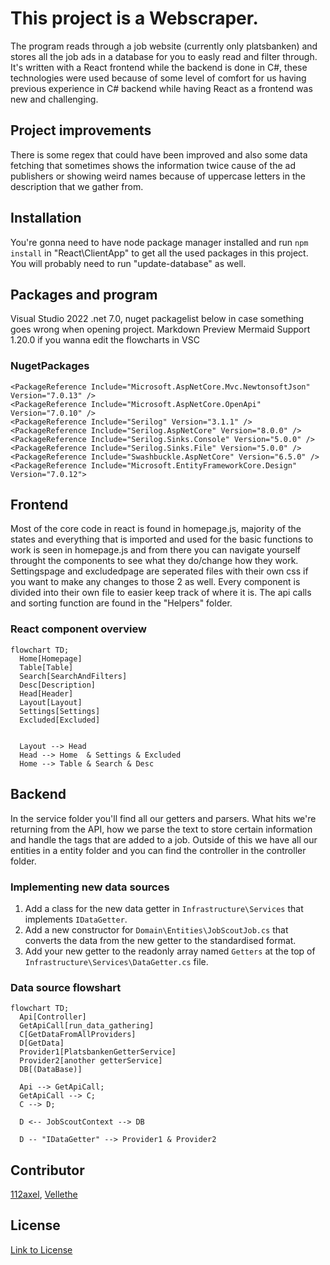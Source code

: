 # This project is a Webscraper.

The program reads through a job website (currently only platsbanken) and stores all the job ads in a database for you to easly read and filter through.
It's written with a React frontend while the backend is done in C#, these technologies were used because of some level of comfort for us having previous experience in
C# backend while having React as a frontend was new and challenging. 

## **Project improvements**
There is some regex that could have been improved and also some data fetching that sometimes
shows the information twice cause of the ad publishers or showing weird names because of uppercase letters in the description that we gather from.

## **Installation**
You're gonna need to have node package manager installed and run ```npm install``` in "React\ClientApp" to get all the used packages in this project. 
You will probably need to run "update-database" as well.

## **Packages and program**

Visual Studio 2022 .net 7.0, nuget packagelist below in case something goes wrong when opening project.
Markdown Preview Mermaid Support 1.20.0 if you wanna edit the flowcharts in VSC
### NugetPackages
```
<PackageReference Include="Microsoft.AspNetCore.Mvc.NewtonsoftJson" Version="7.0.13" />
<PackageReference Include="Microsoft.AspNetCore.OpenApi" Version="7.0.10" />
<PackageReference Include="Serilog" Version="3.1.1" />
<PackageReference Include="Serilog.AspNetCore" Version="8.0.0" />
<PackageReference Include="Serilog.Sinks.Console" Version="5.0.0" />
<PackageReference Include="Serilog.Sinks.File" Version="5.0.0" />
<PackageReference Include="Swashbuckle.AspNetCore" Version="6.5.0" />
<PackageReference Include="Microsoft.EntityFrameworkCore.Design" Version="7.0.12">
```


## **Frontend**
Most of the core code in react is found in homepage.js, majority of the states and everything that is imported and used for the basic functions to work is seen in homepage.js
and from there you can navigate yourself throught the components to see what they do/change how they work. Settingspage and excludedpage are seperated files with their own css
if you want to make any changes to those 2 as well.
Every component is divided into their own file to easier keep track of where it is. The api calls and sorting function are found in the "Helpers" folder.

### React component overview
```mermaid
flowchart TD;
  Home[Homepage]
  Table[Table]
  Search[SearchAndFilters]
  Desc[Description]
  Head[Header]
  Layout[Layout]
  Settings[Settings]
  Excluded[Excluded]


  Layout --> Head
  Head --> Home  & Settings & Excluded
  Home --> Table & Search & Desc
```

## **Backend**
In the service folder you'll find all our getters and parsers. What hits we're returning from the API, how we parse the text to store certain information and handle the tags that
are added to a job. Outside of this we have all our entities in a entity folder and you can find the controller in the controller folder.

### **Implementing new data sources**
1. Add a class for the new data getter in ```Infrastructure\Services``` that implements ```IDataGetter```.
2. Add a new constructor for ```Domain\Entities\JobScoutJob.cs``` that converts the data from the new getter to the standardised format.
3. Add your new getter to the readonly array named ```Getters``` at the top of ```Infrastructure\Services\DataGetter.cs``` file.

### **Data source flowshart**

```mermaid
flowchart TD;
  Api[Controller]
  GetApiCall[run_data_gathering]
  C[GetDataFromAllProviders]
  D[GetData]
  Provider1[PlatsbankenGetterService]
  Provider2[another getterService]
  DB[(DataBase)]

  Api --> GetApiCall;
  GetApiCall --> C;
  C --> D;

  D <-- JobScoutContext --> DB

  D -- "IDataGetter" --> Provider1 & Provider2
```

## **Contributor**
[112axel](https://github.com/112axel),
[Vellethe](https://github.com/Vellethe)


## **License**
[Link to License](./License.txt)
